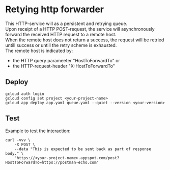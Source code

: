 # Retying http forwarder

This HTTP-service will as a persistent and retrying queue.<br/>
Upon receipt of a HTTP POST-request, the service will asynchronously forward the received HTTP request to a remote host.<br/>
When the remote host does not return a success, the request will be retried untill success or 
untill the retry scheme is exhausted.<br/>
The remote host is indicated by:
- the HTTP query parameeter "HostToForwardTo" or
- the HTTP-request-header "X-HostToForwardTo"
   
## Deploy
  
    gcloud auth login
    gcloud config set project <your-project-name>
    gcloud app deploy app.yaml queue.yaml --quiet --version <your-version>
    
## Test

Example to test the interaction:

    curl -vvv \
        -X POST \
        --data "This is expected to be sent back as part of response body." \
        "https://<your-project-name>.appspot.com/post?HostToForwardTo=https://postman-echo.com"   


